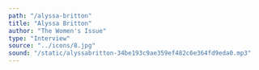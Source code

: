 ```yaml
---
path: "/alyssa-britton"
title: "Alyssa Britton"
author: "The Women's Issue"
type: "Interview"
source: "../icons/8.jpg" 
sound: "/static/alyssabritton-34be193c9ae359ef482c6e364fd9eda0.mp3"
---
```

